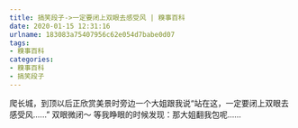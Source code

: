 ```yaml
---
title: 搞笑段子->一定要闭上双眼去感受风 | 糗事百科
date: 2020-01-15 12:31:16
urlname: 183083a75407956c62e054d7babe0d07
tags: 
- 糗事百科
categories:
- 糗事百科
- 搞笑段子
---
```

爬长城，到顶以后正欣赏美景时旁边一个大姐跟我说“站在这，一定要闭上双眼去感受风......” 双眼微闭～  等我睁眼的时候发现：那大姐翻我包呢……


